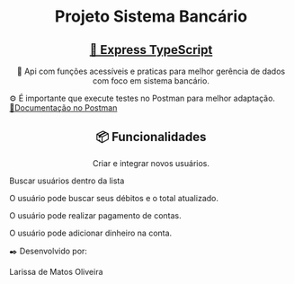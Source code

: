 <h1 align="center">Projeto Sistema Bancário</h1>


<h2 align="center">
    <a href="https://expressjs.com/pt-br/">🔗 Express TypeScript</a>
</h2>

<p align="center">🚀 Api com funções acessíveis e praticas para melhor gerência de dados com foco em sistema bancário. </p>

<p>
⚙️ É importante que execute testes no Postman para melhor adaptação.
<a href="https://www.postman.com/universal-firefly-465943/workspace/tests/documentation/18385856-53a9ba66-6650-4968-b24d-52e8abcaed83">🔗Documentação no Postman</a>

</p>

<h2 align="center">📦 Funcionalidades</h2>

<p align="center">Criar e integrar novos usuários.

Buscar usuários dentro da lista

O usuário pode buscar seus débitos e o total atualizado.

O usuário pode realizar pagamento de contas.

O usuário pode adicionar dinheiro na conta.
</p>


✒️ Desenvolvido por:

Larissa de Matos Oliveira